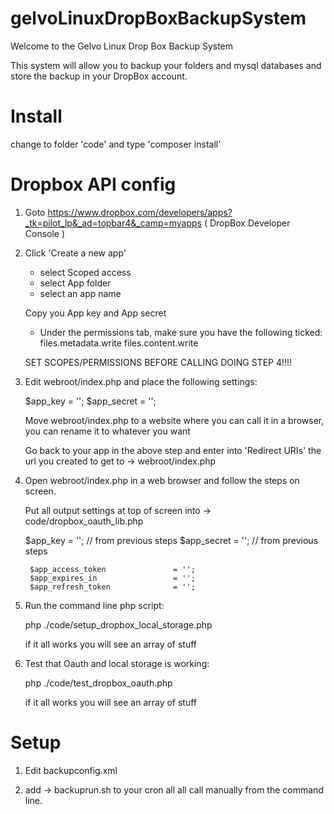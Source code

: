 # gelvoLinuxDropBoxBackupSystem
Welcome to the Gelvo Linux Drop Box Backup System

This system will allow you to backup your folders and mysql databases and store the backup in your DropBox account.

Install
=======
change to folder 'code' and type 'composer install'

Dropbox API config
==================

1) Goto https://www.dropbox.com/developers/apps?_tk=pilot_lp&_ad=topbar4&_camp=myapps  ( DropBox Developer Console )

2) Click 'Create a new app'
	- select Scoped access
	- select App folder	
	- select an app name

	Copy you App key and App secret

	- Under the permissions tab, make sure you have the following ticked:
	files.metadata.write
	files.content.write

	SET SCOPES/PERMISSIONS BEFORE CALLING DOING STEP 4!!!!
	

3) Edit  webroot/index.php and place the following settings: 

	$app_key                        = '';
        $app_secret                     = '';

	Move webroot/index.php to a website where you can call it in a browser, you can rename it to whatever you want

	Go back to your app in the above step and enter into 'Redirect URIs' the url you created to get to -> webroot/index.php


4) Open webroot/index.php in a web browser and follow the steps on screen.

	Put all output settings at top of screen into -> code/dropbox_oauth_lib.php

	$app_key                        = ''; // from previous steps
        $app_secret                     = ''; // from previous steps	

        $app_access_token               = '';
        $app_expires_in                 = '';
        $app_refresh_token              = '';


5) Run the command line php script: 

	php ./code/setup_dropbox_local_storage.php

	if it all works you will see an array of stuff

6) Test that Oauth and local storage is working:

	php ./code/test_dropbox_oauth.php

	if it all works you will see an array of stuff

Setup
=====
1) Edit backupconfig.xml

2) add -> backuprun.sh to your cron all all call manually from the command line.
